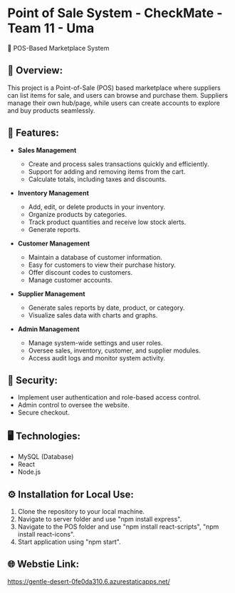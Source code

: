 # Point of Sale System - CheckMate - Team 11 - Uma

🛒 POS-Based Marketplace System

## 📌 Overview:
This project is a Point-of-Sale (POS) based marketplace where suppliers can list items for sale, and users can browse and purchase them. Suppliers manage their own hub/page, while users can create accounts to explore and buy products seamlessly.

## 🔑  Features:
- **Sales Management**
  - Create and process sales transactions quickly and efficiently.
  - Support for adding and removing items from the cart.
  - Calculate totals, including taxes and discounts.
 
- **Inventory Management**
  - Add, edit, or delete products in your inventory.
  - Organize products by categories.
  - Track product quantities and receive low stock alerts.
  - Generate reports.

- **Customer Management**
  - Maintain a database of customer information.
  - Easy for customers to view their purchase history.
  - Offer discount codes to customers.
  - Manage customer accounts.
 
- **Supplier Management**
  - Generate sales reports by date, product, or category.
  - Visualize sales data with charts and graphs.
 
- **Admin Management**
  - Manage system-wide settings and user roles.
  - Oversee sales, inventory, customer, and supplier modules.
  - Access audit logs and monitor system activity.

## 🔐 Security:
  - Implement user authentication and role-based access control.
  - Admin control to oversee the website.
  - Secure checkout.
 
## 🖥️ Technologies:
  - MySQL (Database)
  - React
  - Node.js

## ⚙️ Installation for Local Use:
  1. Clone the repository to your local machine.
  2. Navigate to server folder and use "npm install express".
  3. Navigate to the POS folder and use "npm install react-scripts", "npm install react-icons".
  4. Start application using "npm start".

## 🌐 Webstie Link:
https://gentle-desert-0fe0da310.6.azurestaticapps.net/



  
